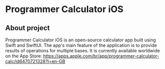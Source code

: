 # Programmer Calculator iOS

## About project

Programmer Calculator iOS is an open-source calculator app built using Swift and SwiftUI.
The app's main feature of the application is to provide results of operations for multiple bases.
It is currently available worldwide on the App Store:
https://apps.apple.com/br/app/programmer-calculator-calc/id6470721328?l=en-GB
